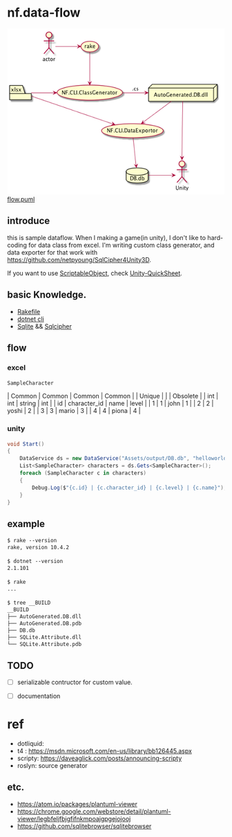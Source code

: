 # nf.data-flow

![GitHub Logo](flow.png)
[flow.puml](flow.puml)

## introduce
this is sample dataflow. When I making a game(in unity), I don't like to hard-coding for data class from excel. I'm writing custom class generator, and data exporter for that work with https://github.com/netpyoung/SqlCipher4Unity3D.

If you want to use [ScriptableObject](https://docs.unity3d.com/ScriptReference/ScriptableObject.html), check [Unity-QuickSheet](https://github.com/kimsama/Unity-QuickSheet).

## basic Knowledge.
* [Rakefile](https://github.com/ruby/rake)
* [dotnet cli](https://www.microsoft.com/net/core)
* [Sqlite](https://www.sqlite.org/) && [Sqlcipher](https://www.zetetic.net/sqlcipher/)

## flow
### excel

`SampleCharacter`

| Common | Common       | Common | Common   |
| Unique |              |        | Obsolete |
| int    | int          | string | int      |
| id     | character_id | name   | level    |
| 1      | 1            |  john  | 1        |
| 2      | 2            |  yoshi | 2        |
| 3      | 3            |  mario | 3        |
| 4      | 4            |  piona | 4        |


### unity
``` cs
void Start()
{
    DataService ds = new DataService("Assets/output/DB.db", "helloworld");
    List<SampleCharacter> characters = ds.Gets<SampleCharacter>();
    foreach (SampleCharacter c in characters)
    {
        Debug.Log($"{c.id} | {c.character_id} | {c.level} | {c.name}");
    }
}
```





## example
```
$ rake --version
rake, version 10.4.2

$ dotnet --version
2.1.101

$ rake
...

$ tree __BUILD
__BUILD
├── AutoGenerated.DB.dll
├── AutoGenerated.DB.pdb
├── DB.db
├── SQLite.Attribute.dll
└── SQLite.Attribute.pdb
```

## TODO
- [ ] serializable contructor for custom value.
- [ ] documentation


# ref
* dotliquid:
* t4 : https://msdn.microsoft.com/en-us/library/bb126445.aspx
* scripty:  https://daveaglick.com/posts/announcing-scripty
* roslyn:  source generator

## etc.
* https://atom.io/packages/plantuml-viewer
* https://chrome.google.com/webstore/detail/plantuml-viewer/legbfeljfbjgfifnkmpoajgpgejojooj
* https://github.com/sqlitebrowser/sqlitebrowser
